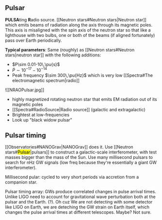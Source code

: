## Pulsar
**PULSA**ting **R**adio source. [[Neutron stars#Neutron stars|Neutron star]] which emits beams of radiation along the axis through its magnetic poles. This axis is misaligned with the spin axis of the neutron star so that like a lighthouse with two bulbs, one or both of the beams (if aligned fortunately) pass over Earth periodically.

**Typical parameters**: 
Same (roughly) as [[Neutron stars#Neutron stars|neutron star]] with the following additions:
- $P\sim 0.01-10\,\pu{s}$
- $\dot{P} \sim 10^{-17}-10^{-14}$ 
- Peak frequency $\sim 300\,\pu{Hz}$ which is very low [[Spectra#The electromagnetic spectrum|radio]]

![[NRAOPulsar.jpg]]

- highly magnetized rotating neutron star that emits EM radiation out of its magnetic poles
- [[Spectra#RadioSource|Radio source]] (galactic and extragalactic)
- Brightest at low-frequencies
- Look up "black widow pulsar"

## Pulsar timing
[[Observatories#NANOGrav|NANOGrav]] does it. Use [[Neutron stars#<mark class="hltr-orange">Pulsar</mark>|pulsars]] to construct a galactic-scale interferometer, with test masses bigger than the mass of the Sun. Use many millisecond pulsars to search for nHz GW signals (low freq because they're essentially a giant GW interferometer).

Millisecond pular: 
cycled to very short periods via accretion from a companion star.

Pulsar timing array: GWs produce correlated changes in pulse arrival times. Unlike LIGO need to account for gravitational wave perturbation both at the pulsar and the Earth. (?). Oh cuz We are not detecting with some detector like LIGO on Earth, we are deteching the GW strain on Earth itself, which changes the pulse arrival times at different telescopes. Maybe? Not sure.

